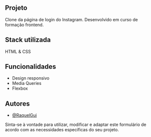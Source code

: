 ## Projeto

Clone da página de login do Instagram.
Desenvolvido em curso de formação frontend. 

## Stack utilizada

HTML & CSS

## Funcionalidades

- Design responsivo
- Media Queries
- Flexbox


## Autores

- [@RaquelGui](https://www.github.com/RaquelGui)

Sinta-se à vontade para utilizar, modificar e adaptar este formulário de acordo com as necessidades específicas do seu projeto. 